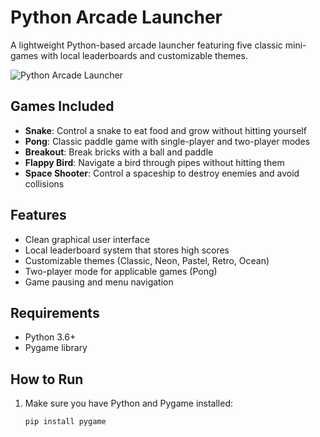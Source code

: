 # Python Arcade Launcher

A lightweight Python-based arcade launcher featuring five classic mini-games with local leaderboards and customizable themes.

![Python Arcade Launcher](https://github.com/GMGUndergorund/ArcadeLauncher/releases/tag/New)

## Games Included

- **Snake**: Control a snake to eat food and grow without hitting yourself
- **Pong**: Classic paddle game with single-player and two-player modes
- **Breakout**: Break bricks with a ball and paddle
- **Flappy Bird**: Navigate a bird through pipes without hitting them
- **Space Shooter**: Control a spaceship to destroy enemies and avoid collisions

## Features

- Clean graphical user interface
- Local leaderboard system that stores high scores
- Customizable themes (Classic, Neon, Pastel, Retro, Ocean)
- Two-player mode for applicable games (Pong)
- Game pausing and menu navigation

## Requirements

- Python 3.6+
- Pygame library

## How to Run

1. Make sure you have Python and Pygame installed:
   ```
   pip install pygame
   
